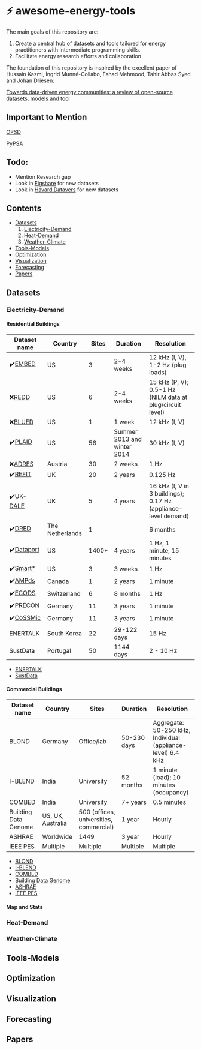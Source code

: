 # ⚡ awesome-energy-tools
The main goals of this repository are:
1. Create a central hub of datasets and tools tailored for energy practitioners with intermediate programming skills. 
2. Facilitate energy research efforts and collaboration

The foundation of this repository is inspired by the excellent paper of Hussain Kazmi, Íngrid Munné-Collabo, Fahad Mehmood, Tahir Abbas Syed and Johan Driesen:

[Towards data-driven energy communities:
a review of open-source datasets, models and tool](https://doi.org/10.1016/j.rser.2021.111290)

## Important to Mention
[OPSD](https://open-power-system-data.org/)

[PyPSA](https://github.com/PyPSA)

## Todo:
- Mention Research gap
- Look in [Figshare](https://figshare.com) for new datasets
- Look in [Havard Datavers](https://dataverse.harvard.edu/) for new datasets


## Contents

- [Datasets](#datasets)
    1. [Electricity-Demand](#electicity-demand)
    2. [Heat-Demand](#heat-demand)
    3. [Weather-Climate](#weather-climate)
- [Tools-Models](#tools-models)
- [Optimization](#optimization)
- [Visualization](#visualization)
- [Forecasting](#forecasting)
- [Papers](#papers)

## Datasets

### Electricity-Demand
#### Residential Buildings
| Dataset name | Country  | Sites | Duration | Resolution |
|--------------|----------|-------|----------|------------|
| ✔️[EMBED](http://embed-dataset.org/) | US       | 3     | 2-4 weeks| 12 kHz (I, V), 1-2 Hz (plug loads) |
| ❌[REDD](https://www.reddit.com/r/datasets/comments/11mtihj/redd_a_public_data_set_for_energy_disaggregation/?rdt=34674)| US       | 6     | 2-4 weeks| 15 kHz (P, V); 0.5-1 Hz (NILM data at plug/circuit level) |
| ❌[BLUED](https://tokhub.github.io/dbecd/links/Blued.html)| US       | 1     | 1 week   | 12 kHz (I, V) |
| ✔️[PLAID](https://figshare.com/articles/dataset/PLAID_-_A_Voltage_and_Current_Measurement_Dataset_for_Plug_Load_Appliance_Identification_in_Households/10084619) | US       | 56    | Summer 2013 and winter 2014 | 30 kHz (I, V) |
| ❌[ADRES](https://publik.tuwien.ac.at/files/PubDat_178659.pdf) | Austria  | 30    | 2 weeks  | 1 Hz |
| ✔️[REFIT](https://pureportal.strath.ac.uk/en/datasets/refit-electrical-load-measurements-cleaned) | UK       | 20    | 2 years  | 0.125 Hz |
| ✔️[UK-DALE](https://jack-kelly.com/data/) | UK       | 5     | 4 years  | 16 kHz (I, V in 3 buildings); 0.17 Hz (appliance-level demand) |
| ✔️[DRED](https://www.st.ewi.tudelft.nl/~akshay/dred/) | The Netherlands | 1 |                     | 6 months | 1 Hz (energy demand); 1 minute (ambient conditions) |
| ✔️[Dataport](https://github.com/Pecan-Street/DataPort-Examples) | US       | 1400+ | 4 years  | 1 Hz, 1 minute, 15 minutes |
| ✔️[Smart*](https://traces.cs.umass.edu/index.php/smart/smart) | US       | 3     | 3 weeks  | 1 Hz |
| ✔️[AMPds](https://dataverse.harvard.edu/dataset.xhtml?persistentId=doi:10.7910/DVN/FIE0S4) | Canada   | 1     | 2 years  | 1 minute |
| ✔️[ECODS](https://vs.inf.ethz.ch/res/show.html?what=eco-data) | Switzerland | 6 | 8 months | 1 Hz |
| ✔️[PRECON](https://web.lums.edu.pk/~eig/precon.html)| Germany  | 11    | 3 years  | 1 minute |
| ✔️[CoSSMic](https://data.open-power-system-data.org/household_data/)| Germany  | 11    | 3 years  | 1 minute |
| ENERTALK     | South Korea | 22 | 29-122 days | 15 Hz |
| SustData     | Portugal | 50    | 1144 days | 2 - 10 Hz |
 
- [ENERTALK]()
- [SustData]()

#### Commercial Buildings

| Dataset name    | Country        | Sites                        | Duration    | Resolution |
|-----------------|----------------|------------------------------|-------------|------------|
| BLOND           | Germany        | Office/lab                   | 50-230 days | Aggregate: 50-250 kHz, Individual (appliance-level) 6.4 kHz |
| I-BLEND         | India          | University                   | 52 months   | 1 minute (load); 10 minutes (occupancy) |
| COMBED          | India          | University                   | 7+ years    | 0.5 minutes |
| Building Data Genome | US, UK, Australia | 500 (offices, universities, commercial) | 1 year | Hourly |
| ASHRAE          | Worldwide      | 1449                         | 3 year      | Hourly |
| IEEE PES        | Multiple       | Multiple                     | Multiple    | Multiple |

- [BLOND]()
- [I-BLEND]() 
- [COMBED]() 
- [Building Data Genome]() 
- [ASHRAE]() 
- [IEEE PES]() 

#### Map and Stats

### Heat-Demand

### Weather-Climate

## Tools-Models

## Optimization

## Visualization

## Forecasting

## Papers